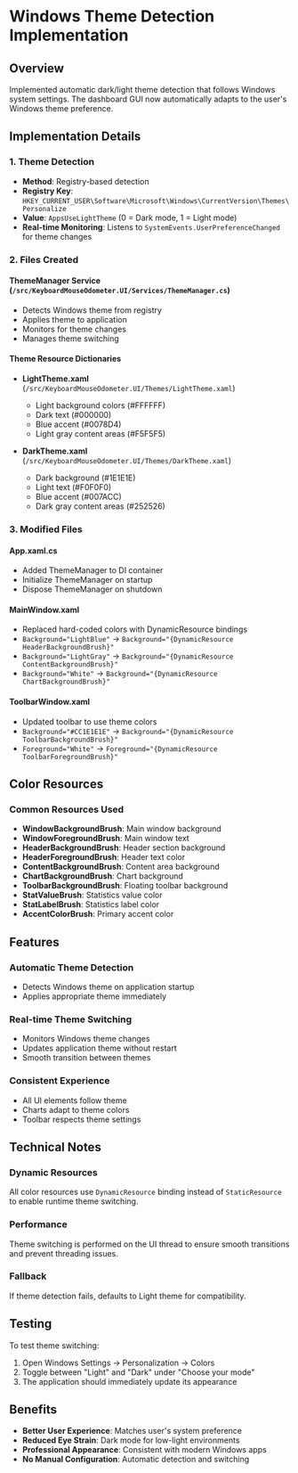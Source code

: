 # Windows Theme Detection Implementation

## Overview
Implemented automatic dark/light theme detection that follows Windows system settings. The dashboard GUI now automatically adapts to the user's Windows theme preference.

## Implementation Details

### 1. Theme Detection
- **Method**: Registry-based detection
- **Registry Key**: `HKEY_CURRENT_USER\Software\Microsoft\Windows\CurrentVersion\Themes\Personalize`
- **Value**: `AppsUseLightTheme` (0 = Dark mode, 1 = Light mode)
- **Real-time Monitoring**: Listens to `SystemEvents.UserPreferenceChanged` for theme changes

### 2. Files Created

#### ThemeManager Service (`/src/KeyboardMouseOdometer.UI/Services/ThemeManager.cs`)
- Detects Windows theme from registry
- Applies theme to application
- Monitors for theme changes
- Manages theme switching

#### Theme Resource Dictionaries
- **LightTheme.xaml** (`/src/KeyboardMouseOdometer.UI/Themes/LightTheme.xaml`)
  - Light background colors (#FFFFFF)
  - Dark text (#000000)
  - Blue accent (#0078D4)
  - Light gray content areas (#F5F5F5)
  
- **DarkTheme.xaml** (`/src/KeyboardMouseOdometer.UI/Themes/DarkTheme.xaml`)
  - Dark background (#1E1E1E)
  - Light text (#F0F0F0)
  - Blue accent (#007ACC)
  - Dark gray content areas (#252526)

### 3. Modified Files

#### App.xaml.cs
- Added ThemeManager to DI container
- Initialize ThemeManager on startup
- Dispose ThemeManager on shutdown

#### MainWindow.xaml
- Replaced hard-coded colors with DynamicResource bindings
- `Background="LightBlue"` → `Background="{DynamicResource HeaderBackgroundBrush}"`
- `Background="LightGray"` → `Background="{DynamicResource ContentBackgroundBrush}"`
- `Background="White"` → `Background="{DynamicResource ChartBackgroundBrush}"`

#### ToolbarWindow.xaml
- Updated toolbar to use theme colors
- `Background="#CC1E1E1E"` → `Background="{DynamicResource ToolbarBackgroundBrush}"`
- `Foreground="White"` → `Foreground="{DynamicResource ToolbarForegroundBrush}"`

## Color Resources

### Common Resources Used
- **WindowBackgroundBrush**: Main window background
- **WindowForegroundBrush**: Main window text
- **HeaderBackgroundBrush**: Header section background
- **HeaderForegroundBrush**: Header text color
- **ContentBackgroundBrush**: Content area background
- **ChartBackgroundBrush**: Chart background
- **ToolbarBackgroundBrush**: Floating toolbar background
- **StatValueBrush**: Statistics value color
- **StatLabelBrush**: Statistics label color
- **AccentColorBrush**: Primary accent color

## Features

### Automatic Theme Detection
- Detects Windows theme on application startup
- Applies appropriate theme immediately

### Real-time Theme Switching
- Monitors Windows theme changes
- Updates application theme without restart
- Smooth transition between themes

### Consistent Experience
- All UI elements follow theme
- Charts adapt to theme colors
- Toolbar respects theme settings

## Technical Notes

### Dynamic Resources
All color resources use `DynamicResource` binding instead of `StaticResource` to enable runtime theme switching.

### Performance
Theme switching is performed on the UI thread to ensure smooth transitions and prevent threading issues.

### Fallback
If theme detection fails, defaults to Light theme for compatibility.

## Testing

To test theme switching:
1. Open Windows Settings → Personalization → Colors
2. Toggle between "Light" and "Dark" under "Choose your mode"
3. The application should immediately update its appearance

## Benefits
- **Better User Experience**: Matches user's system preference
- **Reduced Eye Strain**: Dark mode for low-light environments
- **Professional Appearance**: Consistent with modern Windows apps
- **No Manual Configuration**: Automatic detection and switching